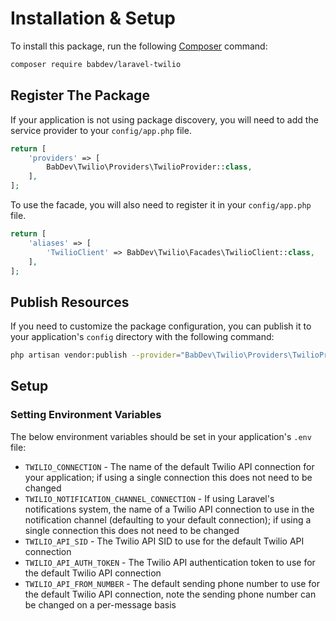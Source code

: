 # Installation & Setup

To install this package, run the following [Composer](https://getcomposer.org/) command:

```bash
composer require babdev/laravel-twilio
```

## Register The Package

If your application is not using package discovery, you will need to add the service provider to your `config/app.php` file.

```php
return [
    'providers' => [
        BabDev\Twilio\Providers\TwilioProvider::class,
    ],
];
```

To use the facade, you will also need to register it in your `config/app.php` file.

```php
return [
    'aliases' => [
        'TwilioClient' => BabDev\Twilio\Facades\TwilioClient::class,
    ],
];
```

## Publish Resources

If you need to customize the package configuration, you can publish it to your application's `config` directory with the following command:

```bash
php artisan vendor:publish --provider="BabDev\Twilio\Providers\TwilioProvider" --tag="config"
```

## Setup

### Setting Environment Variables

The below environment variables should be set in your application's `.env` file:

- `TWILIO_CONNECTION` - The name of the default Twilio API connection for your application; if using a single connection this does not need to be changed
- `TWILIO_NOTIFICATION_CHANNEL_CONNECTION` - If using Laravel's notifications system, the name of a Twilio API connection to use in the notification channel (defaulting to your default connection); if using a single connection this does not need to be changed
- `TWILIO_API_SID` - The Twilio API SID to use for the default Twilio API connection
- `TWILIO_API_AUTH_TOKEN` - The Twilio API authentication token to use for the default Twilio API connection
- `TWILIO_API_FROM_NUMBER` - The default sending phone number to use for the default Twilio API connection, note the sending phone number can be changed on a per-message basis
